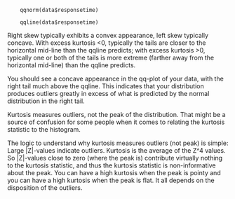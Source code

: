         qqnorm(data$responsetime)

        qqline(data$responsetime)

Right skew typically exhibits a convex appearance, left skew typically concave. With excess kurtosis <0, typically the tails are closer to the horizontal mid-line than the qqline predicts; with excess kurtosis >0, typically one or both of the tails is more extreme (farther away from the horizontal mid-line) than the qqline predicts.

You should see a concave appearance in the qq-plot of your data, with the right tail much above the qqline. This indicates that your distribution produces outliers greatly in excess of what is predicted by the normal distribution in the right tail.

Kurtosis measures outliers, not the peak of the distribution. That might be a source of confusion for some people when it comes to relating the kurtosis statistic to the histogram.

The logic to understand why kurtosis measures outliers (not peak) is simple: Large |Z|-values indicate outliers. Kurtosis is the average of the Z^4 values. So |Z|-values close to zero (where the peak is) contribute virtually nothing to the kurtosis statistic, and thus the kurtosis statistic is non-informative about the peak. You can have a high kurtosis when the peak is pointy and you can have a high kurtosis when the peak is flat. It all depends on the disposition of the outliers.
